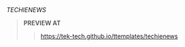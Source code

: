 *TECHIENEWS*

>**PREVIEW AT**
>><a href='https://tek-tech.github.io/ttemplates/techienews'>https://tek-tech.github.io/ttemplates/techienews</a>